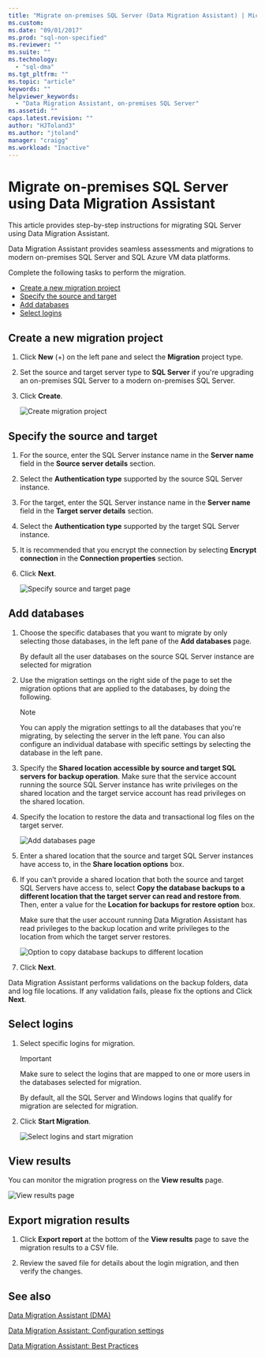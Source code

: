 ```yaml
---
title: "Migrate on-premises SQL Server (Data Migration Assistant) | Microsoft Docs"
ms.custom: 
ms.date: "09/01/2017"
ms.prod: "sql-non-specified"
ms.reviewer: ""
ms.suite: ""
ms.technology: 
  - "sql-dma"
ms.tgt_pltfrm: ""
ms.topic: "article"
keywords: ""
helpviewer_keywords: 
  - "Data Migration Assistant, on-premises SQL Server"
ms.assetid: ""
caps.latest.revision: ""
author: "HJToland3"
ms.author: "jtoland"
manager: "craigg"
ms.workload: "Inactive"
---
```


# Migrate on-premises SQL Server using Data Migration Assistant

This article provides step-by-step instructions for migrating SQL Server using Data Migration Assistant.

Data Migration Assistant provides seamless assessments and migrations to modern on-premises SQL Server and SQL Azure VM data platforms.  

Complete the following tasks to perform the migration.

- [Create a new migration project](#create-a-new-migration-project)
- [Specify the source and target](#specify-source-and-target)
- [Add databases](#add-databases)
- [Select logins](#select-logins)

## Create a new migration project

1. Click **New** (+) on the left pane and select the **Migration** project type.

1. Set the source and target server type to **SQL Server** if you're upgrading an on-premises SQL Server to a modern on-premises SQL Server.

1. Click **Create**.

   ![Create migration project](../dma/media/NewCreate.png)

## Specify the source and target

1. For the source, enter the SQL Server instance name in the **Server name** field in the **Source server details** section. 

1. Select the **Authentication type** supported by the source SQL Server instance.

1. For the target, enter the SQL Server instance name in the **Server name** field in the **Target server details** section. 

1. Select the **Authentication type** supported by the target SQL Server instance.

1. It is recommended that you encrypt the connection by selecting **Encrypt connection**  in the **Connection properties** section.

1. Click **Next**.

   ![Specify source and target page](../dma/media/SourceTarget.png)

## Add databases

1. Choose the specific databases that you want to migrate by only selecting those databases, in the left pane of the **Add databases** page.

   By default all the user databases on the source SQL Server instance are selected for migration

1. Use the migration settings on the right side of the page to set the migration options that are applied to the databases, by doing the following.

   > [!NOTE]
   > You can apply the migration settings to all the
   > databases that you're migrating, by selecting the
   > server in the left pane. You can also configure an
   > individual database with specific settings by
   > selecting the database in the left pane.


 1. Specify the **Shared location accessible by source and target SQL servers for backup operation**. Make sure that the service account running the source SQL Server instance has write privileges on the shared location and the target service account has read privileges on the shared location.

 1. Specify the location to restore the data and transactional log files on the target server.

    ![Add databases page](../dma/media/AddDatabases.png)

1. Enter a shared location that the source and target SQL Server instances have access to, in the **Share location options** box.

1. If you can’t provide a shared location that both the source and target SQL Servers have access to, select **Copy the database backups to a different location that the target server can read and restore from**. Then, enter a value for the **Location for backups for restore option** box. 

   Make sure that the user account running Data Migration Assistant has read privileges to the backup location and write privileges to the location from which the target server restores.

   ![Option to copy database backups to different location](../dma/media/CopyDatabaseDifferentLocation.png)

1. Click **Next**.

Data Migration Assistant performs validations on the backup folders, data and log file locations. If any validation fails, please fix the options and Click **Next**.

## Select logins

1. Select specific logins for migration.

   > [!IMPORTANT]
   > Make sure to select the logins that are mapped to one or more users
   > in the databases selected for migration.   

   By default, all the SQL Server and Windows logins that qualify for migration are selected for migration.

1. Click **Start Migration**.

   ![Select logins and start migration](../dma/media/SelectLogins.png)

## View results

You can monitor the migration progress on the **View results** page.

![View results page](../dma/media/ViewResults.png)

## Export migration results

1. Click **Export report** at the bottom of the **View results** page to save the migration results to a CSV file.

1. Review the saved file for details about the login migration, and then verify the changes.

## See also

[Data Migration Assistant (DMA)](../dma/dma-overview.md)

[Data Migration Assistant: Configuration settings](../dma/dma-configurationsettings.md)

[Data Migration Assistant: Best Practices](../dma/dma-bestpractices.md)

